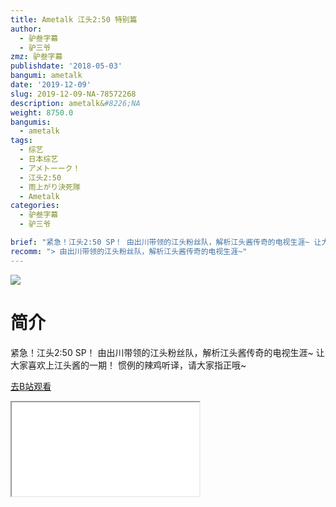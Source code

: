 ```yaml
---
title: Ametalk 江头2:50 特别篇
author:
  - 驴叁字幕
  - 驴三爷
zmz: 驴叁字幕
publishdate: '2018-05-03'
bangumi: ametalk
date: '2019-12-09'
slug: 2019-12-09-NA-78572268
description: ametalk&#8226;NA
weight: 8750.0
bangumis:
  - ametalk
tags:
  - 综艺
  - 日本综艺
  - アメトーーク！
  - 江头2:50
  - 雨上がり決死隊
  - Ametalk
categories:
  - 驴叁字幕
  - 驴三爷

brief: "紧急！江头2:50 SP！ 由出川带领的江头粉丝队，解析江头酱传奇的电视生涯~ 让大家喜欢上江头酱的一期！ 惯例的辣鸡听译，请大家指正哦~"
recomm: "> 由出川带领的江头粉丝队，解析江头酱传奇的电视生涯~"
---
```

![](https://raw.githubusercontent.com/tcgriffith/owaraisite/master/static/tmpimg/6da13168a10beb531251b354868705214e9dcf9a.jpg.480.jpg)
# 简介  
紧急！江头2:50 SP！
由出川带领的江头粉丝队，解析江头酱传奇的电视生涯~
让大家喜欢上江头酱的一期！
惯例的辣鸡听译，请大家指正哦~  

[去B站观看](https://www.bilibili.com/video/av78572268/)
<div class ="resp-container"><iframe class="testiframe" src="//player.bilibili.com/player.html?aid=78572268"", scrolling="no", allowfullscreen="true" > </iframe></div> 
